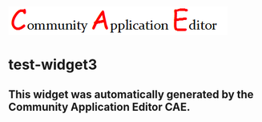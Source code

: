 ![CAE](https://github.com/cae-test/CAE-Deployment-Temp/blob/gh-pages/frontendComponent-test-widget3/img/logo.png)  

test-widget3
===================


This widget was automatically generated by the Community Application Editor CAE.  
---------------
